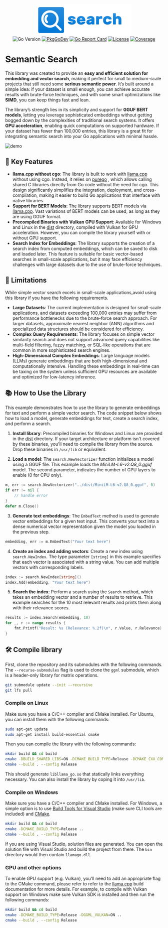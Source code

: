 <p align="center">
<img width="300" height="100" src=".github/logo.png" border="0" alt="kelindar/search">
<br>
<img src="https://img.shields.io/github/go-mod/go-version/kelindar/search" alt="Go Version">
<a href="https://pkg.go.dev/github.com/kelindar/search"><img src="https://pkg.go.dev/badge/github.com/kelindar/search" alt="PkgGoDev"></a>
<a href="https://goreportcard.com/report/github.com/kelindar/search"><img src="https://goreportcard.com/badge/github.com/kelindar/search" alt="Go Report Card"></a>
<a href="https://opensource.org/licenses/MIT"><img src="https://img.shields.io/badge/License-MIT-blue.svg" alt="License"></a>
<a href="https://coveralls.io/github/kelindar/search"><img src="https://coveralls.io/repos/github/kelindar/search/badge.svg" alt="Coverage"></a>
</p>

# Semantic Search

This library was created to provide an **easy and efficient solution for embedding and vector search**, making it perfect for small to medium-scale projects that still need some **serious semantic power**. It’s built around a simple idea: if your dataset is small enough, you can achieve accurate results with brute-force techniques, and with some smart optimizations like **SIMD**, you can keep things fast and lean.

The library’s strength lies in its simplicity and support for **GGUF BERT models**, letting you leverage sophisticated embeddings without getting bogged down by the complexities of traditional search systems. It offers **GPU acceleration**, enabling quick computations on supported hardware. If your dataset has fewer than 100,000 entries, this library is a great fit for integrating semantic search into your Go applications with minimal hassle.

![demo](./.github/demo.gif)

## 🚀 Key Features

- **llama.cpp without cgo**: The library is built to work with [llama.cpp](https://github.com/ggerganov/llama.cpp) without using cgo. Instead, it relies on [purego](https://github.com/ebitengine/purego) , which allows calling shared C libraries directly from Go code without the need for cgo. This design significantly simplifies the integration, deployment, and cross-compilation, making it easier to build Go applications that interface with native libraries.
- **Support for BERT Models**: The library supports BERT models via [llama.cpp](https://github.com/ggerganov/llama.cpp/pull/5423). Vast variations of BERT models can be used, as long as they are using GGUF format.
- **Precompiled Binaries with Vulkan GPU Support**: Available for Windows and Linux in the [dist](dist) directory, compiled with Vulkan for GPU acceleration. However, you can compile the library yourself with or without GPU support.
- **Search Index for Embeddings**: The library supports the creation of a search index from computed embeddings, which can be saved to disk and loaded later. This feature is suitable for basic vector-based searches in small-scale applications, but it may face efficiency challenges with large datasets due to the use of brute-force techniques.

## 🤔 Limitations

While simple vector search excels in small-scale applications,avoid using this library if you have the following requirements.

- **Large Datasets**: The current implementation is designed for small-scale applications, and datasets exceeding 100,000 entries may suffer from performance bottlenecks due to the brute-force search approach. For larger datasets, approximate nearest neighbor (ANN) algorithms and specialized data structures should be considered for efficiency.
- **Complex Query Requirements**: The library focuses on simple vector similarity search and does not support advanced query capabilities like multi-field filtering, fuzzy matching, or SQL-like operations that are common in more sophisticated search engines.
- **High-Dimensional Complex Embeddings**: Large language models (LLMs) generate embeddings that are both high-dimensional and computationally intensive. Handling these embeddings in real-time can be taxing on the system unless sufficient GPU resources are available and optimized for low-latency inference.

## 📚 How to Use the Library

This example demonstrates how to use the library to generate embeddings for text and perform a simple vector search. The code snippet below shows how to load a model, generate embeddings for text, create a search index, and perform a search.

1. **Install library**: Precompiled binaries for Windows and Linux are provided in the [dist](dist) directory. If your target architecture or platform isn't covered by these binaries, you'll need to compile the library from the source. Drop these binaries in `/usr/lib` or equivalent.

1. **Load a model**: The `search.NewVectorizer` function initializes a model using a GGUF file. This example loads the _MiniLM-L6-v2.Q8_0.gguf_ model. The second parameter, indicates the number of GPU layers to enable (0 for CPU only).

```go
m, err := search.NewVectorizer("../dist/MiniLM-L6-v2.Q8_0.gguf", 0)
if err != nil {
    // handle error
}
defer m.Close()
```

3. **Generate text embeddings**: The `EmbedText` method is used to generate vector embeddings for a given text input. This converts your text into a dense numerical vector representation given the model you loaded in the previous step.

```go
embedding, err := m.EmbedText("Your text here")
```

4. **Create an index and adding vectors**: Create a new index using `search.NewIndex`. The type parameter `[string]` in this example specifies that each vector is associated with a string value. You can add multiple vectors with corresponding labels.

```go
index := search.NewIndex[string]()
index.Add(embedding, "Your text here")
```

5. **Search the index**: Perform a search using the `Search` method, which takes an embedding vector and a number of results to retrieve. This example searches for the 10 most relevant results and prints them along with their relevance scores.

```go
results := index.Search(embedding, 10)
for _, r := range results {
    fmt.Printf("Result: %s (Relevance: %.2f)\n", r.Value, r.Relevance)
}
```

## 🛠 Compile library

First, clone the repository and its submodules with the following commands. The `--recurse-submodules` flag is used to clone the `ggml` submodule, which is a header-only library for matrix operations.

```bash
git submodule update --init --recursive
git lfs pull
```

### Compile on Linux

Make sure you have a C/C++ compiler and CMake installed. For Ubuntu, you can install them with the following commands:

```bash
sudo apt-get update
sudo apt-get install build-essential cmake
```

Then you can compile the library with the following commands:

```bash
mkdir build && cd build
cmake -DBUILD_SHARED_LIBS=ON -DCMAKE_BUILD_TYPE=Release -DCMAKE_CXX_COMPILER=g++ -DCMAKE_C_COMPILER=gcc ..
cmake --build . --config Release
```

This should generate `libllama_go.so` that statically links everything necessary. You can also install the library by coping it into `/usr/lib`.

### Compile on Windows

Make sure you have a C/C++ compiler and CMake installed. For Windows, a simple option is to use [Build Tools for Visual Studio](https://visualstudio.microsoft.com/downloads/) (make sure CLI tools are included) and [CMake](https://cmake.org/download/).

```bash
mkdir build && cd build
cmake -DCMAKE_BUILD_TYPE=Release ..
cmake --build . --config Release
```

If you are using Visual Studio, solution files are generated. You can open the solution file with Visual Studio and build the project from there. The `bin` directory would then contain `llamago.dll`.

### GPU and other options

To enable GPU support (e.g. Vulkan), you'll need to add an appropriate flag to the CMake command, please refer to refer to the [llama.cpp](https://github.com/ggerganov/llama.cpp/blob/master/docs/build.md#vulkan) build documentation for more details. For example, to compile with Vulkan support on Windows make sure Vulkan SDK is installed and then run the following commands:

```bash
mkdir build && cd build
cmake -DCMAKE_BUILD_TYPE=Release -DGGML_VULKAN=ON ..
cmake --build . --config Release
```
